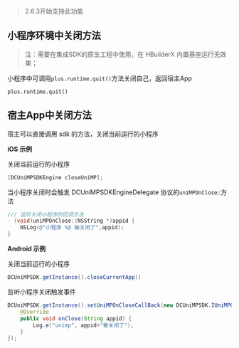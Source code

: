 > 2.6.3开始支持此功能

## 小程序环境中关闭方法
> 注：需要在集成SDK的原生工程中使用，在 HBuilderX 内置基座运行无效果；

小程序中可调用`plus.runtime.quit()`方法关闭自己，返回宿主App

```
plus.runtime.quit()
```

## 宿主App中关闭方法

宿主可以直接调用 sdk 的方法，关闭当前运行的小程序

**iOS 示例**

关闭当前运行的小程序

```Objective-C
[DCUniMPSDKEngine closeUniMP];
```

当小程序关闭时会触发 DCUniMPSDKEngineDelegate 协议的`uniMPOnClose:`方法

```Objective-C
/// 监听关闭小程序的回调方法
- (void)uniMPOnClose:(NSString *)appid {
    NSLog(@"小程序 %@ 被关闭了",appid);
}
```

**Android 示例**

关闭当前运行的小程序

```JAVA
DCUniMPSDK.getInstance().closeCurrentApp()
```

监听小程序关闭触发事件

```JAVA
DCUniMPSDK.getInstance().setUniMPOnCloseCallBack(new DCUniMPSDK.IUniMPOnCloseCallBack() {
	@Override
	public void onClose(String appid) {
		Log.e("unimp", appid+"被关闭了");
	}
});
```